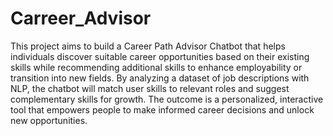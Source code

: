 # Carreer_Advisor
This project aims to build a Career Path Advisor Chatbot that helps individuals discover suitable career opportunities based on their existing skills while recommending additional skills to enhance employability or transition into new fields. By analyzing a dataset of job descriptions with NLP, the chatbot will match user skills to relevant roles and suggest complementary skills for growth. The outcome is a personalized, interactive tool that empowers people to make informed career decisions and unlock new opportunities.
